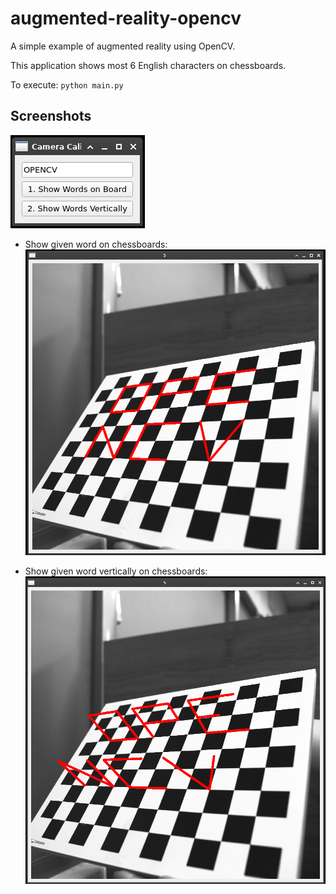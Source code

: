 # augmented-reality-opencv

A simple example of augmented reality using OpenCV.

This application shows most 6 English characters on chessboards.

To execute: `python main.py`

## Screenshots

![](screenshots/1.png)

- Show given word on chessboards:  
  ![](screenshots/2.png)

- Show given word vertically on chessboards:  
  ![](screenshots/3.png)
